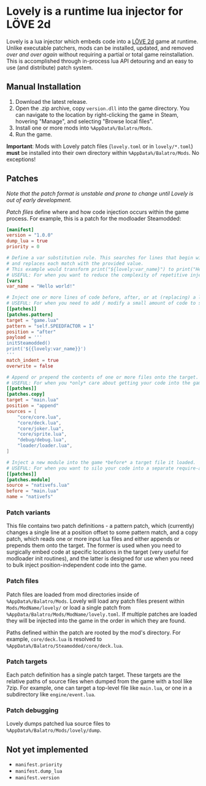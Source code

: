# Lovely is a runtime lua injector for LÖVE 2d

Lovely is a lua injector which embeds code into a [LÖVE 2d](https://love2d.org/) game at runtime. Unlike executable patchers, mods can be installed, updated, and removed *over and over again* without requiring a partial or total game reinstallation. This is accomplished through in-process lua API detouring and an easy to use (and distribute) patch system.

## Manual Installation

1. Download the latest release.
2. Open the .zip archive, copy `version.dll` into the game directory. You can navigate to the location by right-clicking the game in Steam, hovering "Manage", and selecting "Browse local files".
3. Install one or more mods into `%AppData%/Balatro/Mods`.
4. Run the game.

**Important**: Mods with Lovely patch files (`lovely.toml` or in `lovely/*.toml`) **must** be installed into their own directory within `%AppData%/Balatro/Mods`. No exceptions!

## Patches

*Note that the patch format is unstable and prone to change until Lovely is out of early development.*

*Patch files* define where and how code injection occurs within the game process. For example, this is a patch for the modloader Steamodded:

```toml
[manifest]
version = "1.0.0"
dump_lua = true
priority = 0

# Define a var substitution rule. This searches for lines that begin with ${{lovely:var_name}} (var_name from this example, it can really be anything) 
# and replaces each match with the provided value.
# This example would transform print("${lovely:var_name}") to print("Hello world!").
# USEFUL: For when you want to reduce the complexity of repetitive injections, eg. embedding release version numbers in multiple locations.
[vars]
var_name = "Hello world!"

# Inject one or more lines of code before, after, or at (replacing) a line which matches the provided pattern.
# USEFUL: For when you need to add / modify a small amount of code to setup initialization routines, etc.
[[patches]]
[patches.pattern]
target = "game.lua"
pattern = "self.SPEEDFACTOR = 1"
position = "after"
payload = '''
initSteamodded()
print('${{lovely:var_name}}')
'''
match_indent = true
overwrite = false

# Append or prepend the contents of one or more files onto the target.
# USEFUL: For when you *only* care about getting your code into the game, nothing else. This does NOT inject it as a new module.
[[patches]]
[patches.copy]
target = "main.lua"
position = "append"
sources = [
    "core/core.lua",
    "core/deck.lua",
    "core/joker.lua",
    "core/sprite.lua",
    "debug/debug.lua",
    "loader/loader.lua",
]

# Inject a new module into the game *before* a target file it loaded.
# USEFUL: For when you want to silo your code into a separate require-able module OR inject a "global" dependency before game / mod code begins execution.
[[patches]]
[patches.module]
source = "nativefs.lua"
before = "main.lua"
name = "nativefs"
```


### Patch variants 

This file contains two patch definitions - a pattern patch, which (currently) changes a single line at a position offset to some pattern match, and a copy patch, which reads one or more input lua files and either appends or prepends them onto the target. The former is used when you need to surgically embed code at specific locations in the target (very useful for modloader init routines), and the latter is designed for use when you need to bulk inject position-independent code into the game.

### Patch files

Patch files are loaded from mod directories inside of `%AppData%/Balatro/Mods`. Lovely will load any patch files present within `Mods/ModName/lovely/` or load a single patch from `%AppData/Balatro/Mods/ModName/lovely.toml`. If multiple patches are loaded they will be injected into the game in the order in which they are found.

Paths defined within the patch are rooted by the mod's directory. For example, `core/deck.lua` is resolved to `%AppData%/Balatro/Steamodded/core/deck.lua`.

### Patch targets

Each patch definition has a single patch target. These targets are the relative paths of source files when dumped from the game with a tool like 7zip. For example, one can target a top-level file like `main.lua`, or one in a subdirectory like `engine/event.lua`.

### Patch debugging

Lovely dumps patched lua source files to `%AppData%/Balatro/Mods/lovely/dump`.

## Not yet implemented

- `manifest.priority`
- `manifest.dump_lua`
- `manifest.version`
